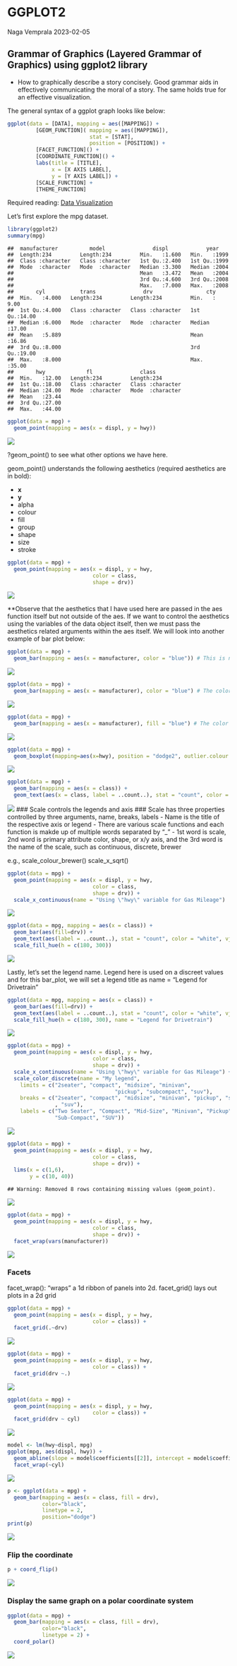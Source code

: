 GGPLOT2
================
Naga Vemprala
2023-02-05

## Grammar of Graphics (Layered Grammar of Graphics) using ggplot2 library

-   How to graphically describe a story concisely. Good grammar aids in
    effectively communicating the moral of a story. The same holds true
    for an effective visualization.

The general syntax of a ggplot graph looks like below:

``` r
ggplot(data = [DATA], mapping = aes([MAPPING]) +  
         [GEOM_FUNCTION]( mapping = aes([MAPPING]), 
                          stat = [STAT], 
                          position = [POSITION]) +  
         [FACET_FUNCTION]() +  
         [COORDINATE_FUNCTION]() +  
         labs(title = [TITLE],  
              x = [X AXIS LABEL],  
              y = [Y AXIS LABEL]) + 
         [SCALE_FUNCTION] + 
         [THEME_FUNCTION]
```

Required reading: [Data
Visualization](https://r4ds.had.co.nz/data-visualisation.html)

Let’s first explore the mpg dataset.

``` r
library(ggplot2)
summary(mpg)
```

    ##  manufacturer          model               displ            year     
    ##  Length:234         Length:234         Min.   :1.600   Min.   :1999  
    ##  Class :character   Class :character   1st Qu.:2.400   1st Qu.:1999  
    ##  Mode  :character   Mode  :character   Median :3.300   Median :2004  
    ##                                        Mean   :3.472   Mean   :2004  
    ##                                        3rd Qu.:4.600   3rd Qu.:2008  
    ##                                        Max.   :7.000   Max.   :2008  
    ##       cyl           trans               drv                 cty       
    ##  Min.   :4.000   Length:234         Length:234         Min.   : 9.00  
    ##  1st Qu.:4.000   Class :character   Class :character   1st Qu.:14.00  
    ##  Median :6.000   Mode  :character   Mode  :character   Median :17.00  
    ##  Mean   :5.889                                         Mean   :16.86  
    ##  3rd Qu.:8.000                                         3rd Qu.:19.00  
    ##  Max.   :8.000                                         Max.   :35.00  
    ##       hwy             fl               class          
    ##  Min.   :12.00   Length:234         Length:234        
    ##  1st Qu.:18.00   Class :character   Class :character  
    ##  Median :24.00   Mode  :character   Mode  :character  
    ##  Mean   :23.44                                        
    ##  3rd Qu.:27.00                                        
    ##  Max.   :44.00

``` r
ggplot(data = mpg) +
  geom_point(mapping = aes(x = displ, y = hwy))
```

![](layered_graphs_files/figure-gfm/basic_plot-1.png)<!-- -->

?geom_point() to see what other options we have here.

geom_point() understands the following aesthetics (required aesthetics
are in bold):

-   **x**
-   **y**
-   alpha
-   colour
-   fill
-   group
-   shape
-   size
-   stroke

``` r
ggplot(data = mpg) +
  geom_point(mapping = aes(x = displ, y = hwy, 
                           color = class, 
                           shape = drv))
```

![](layered_graphs_files/figure-gfm/geom_point_additions-1.png)<!-- -->

\*\*Observe that the aesthetics that I have used here are passed in the
aes function itself but not outside of the aes. If we want to control
the aesthetics using the variables of the data object itself, then we
must pass the aesthetics related arguments within the aes itself. We
will look into another example of bar plot below:

``` r
ggplot(data = mpg) + 
  geom_bar(mapping = aes(x = manufacturer, color = "blue")) # This is not the expected behavior 
```

![](layered_graphs_files/figure-gfm/bar_plot_with_wrong_color-1.png)<!-- -->

``` r
ggplot(data = mpg) + 
  geom_bar(mapping = aes(x = manufacturer), color = "blue") # The color is for the outline and fill is to fill inside 
```

![](layered_graphs_files/figure-gfm/bar_plot_with_right_color-1.png)<!-- -->

``` r
ggplot(data = mpg) + 
  geom_bar(mapping = aes(x = manufacturer), fill = "blue") # The color is for the outline and fill is to fill inside 
```

![](layered_graphs_files/figure-gfm/bar_plot_with_right_fill-1.png)<!-- -->

``` r
ggplot(data = mpg) + 
  geom_boxplot(mapping=aes(x=hwy), position = "dodge2", outlier.colour = "red") # The default statistics of geom_boxplot is statistics. It is embedded in the stat parameter
```

![](layered_graphs_files/figure-gfm/boxplot1-1.png)<!-- -->

``` r
ggplot(data = mpg) +
  geom_bar(mapping = aes(x = class)) + 
  geom_text(aes(x = class, label = ..count..), stat = "count", color = "white", vjust = 1) 
```

![](layered_graphs_files/figure-gfm/stacking_geoms-1.png)<!-- --> \###
Scale controls the legends and axis \### Scale has three properties
controlled by three arguments, name, breaks, labels - Name is the title
of the respective axis or legend - There are various scale functions and
each function is makde up of multiple words separated by “\_” - 1st word
is scale, 2nd word is primary attribute color, shape, or x/y axis, and
the 3rd word is the name of the scale, such as continuous, discrete,
brewer

e.g., scale_colour_brewer() scale_x\_sqrt()

``` r
ggplot(data = mpg) +
  geom_point(mapping = aes(x = displ, y = hwy, 
                           color = class, 
                           shape = drv)) + 
  scale_x_continuous(name = "Using \"hwy\" variable for Gas Mileage") 
```

![](layered_graphs_files/figure-gfm/scales1-1.png)<!-- -->

``` r
ggplot(data = mpg, mapping = aes(x = class)) +
  geom_bar(aes(fill=drv)) + 
  geom_text(aes(label = ..count..), stat = "count", color = "white", vjust = 1) +
  scale_fill_hue(h = c(180, 300))
```

![](layered_graphs_files/figure-gfm/scales2-1.png)<!-- -->

Lastly, let’s set the legend name. Legend here is used on a discreet
values and for this bar_plot, we will set a legend title as name =
“Legend for Drivetrain”

``` r
ggplot(data = mpg, mapping = aes(x = class)) +
  geom_bar(aes(fill=drv)) + 
  geom_text(aes(label = ..count..), stat = "count", color = "white", vjust = 1) +
  scale_fill_hue(h = c(180, 300), name = "Legend for Drivetrain")
```

![](layered_graphs_files/figure-gfm/scales3-1.png)<!-- -->

``` r
ggplot(data = mpg) +
  geom_point(mapping = aes(x = displ, y = hwy, 
                           color = class, 
                           shape = drv)) + 
  scale_x_continuous(name = "Using \"hwy\" variable for Gas Mileage") +
  scale_color_discrete(name = "My legend",
    limits = c("2seater", "compact", "midsize", "minivan", 
                                  "pickup", "subcompact", "suv"), 
    breaks = c("2seater", "compact", "midsize", "minivan", "pickup", "subcompact"
               , "suv"),
    labels = c("Two Seater", "Compact", "Mid-Size", "Minivan", "Pickup", 
               "Sub-Compact", "SUV"))
```

![](layered_graphs_files/figure-gfm/scales4-1.png)<!-- -->

``` r
ggplot(data = mpg) +
  geom_point(mapping = aes(x = displ, y = hwy, 
                           color = class, 
                           shape = drv)) + 
  lims(x = c(1,6), 
       y = c(10, 40))
```

    ## Warning: Removed 8 rows containing missing values (geom_point).

![](layered_graphs_files/figure-gfm/scales_limit-1.png)<!-- -->

``` r
ggplot(data = mpg) +
  geom_point(mapping = aes(x = displ, y = hwy, 
                           color = class, 
                           shape = drv)) +
  facet_wrap(vars(manufacturer))
```

![](layered_graphs_files/figure-gfm/facets1-1.png)<!-- -->

### Facets

facet_wrap(): “wraps” a 1d ribbon of panels into 2d. facet_grid() lays
out plots in a 2d grid

``` r
ggplot(data = mpg) +
  geom_point(mapping = aes(x = displ, y = hwy, 
                           color = class)) +
  facet_grid(.~drv)
```

![](layered_graphs_files/figure-gfm/facets2-variation1-1.png)<!-- -->

``` r
ggplot(data = mpg) +
  geom_point(mapping = aes(x = displ, y = hwy, 
                           color = class)) +
  facet_grid(drv ~.)
```

![](layered_graphs_files/figure-gfm/facets2-variation2-1.png)<!-- -->

``` r
ggplot(data = mpg) +
  geom_point(mapping = aes(x = displ, y = hwy, 
                           color = class)) +
  facet_grid(drv ~ cyl)
```

![](layered_graphs_files/figure-gfm/facets3-two-variables-1.png)<!-- -->

``` r
model <- lm(hwy~displ, mpg)
ggplot(mpg, aes(displ, hwy)) + 
  geom_abline(slope = model$coefficients[[2]], intercept = model$coefficients[[1]]) +
  facet_wrap(~cyl)
```

![](layered_graphs_files/figure-gfm/abline-1.png)<!-- -->

``` r
p <- ggplot(data = mpg) +
  geom_bar(mapping = aes(x = class, fill = drv), 
           color="black",
           linetype = 2,
           position="dodge")
print(p)
```

![](layered_graphs_files/figure-gfm/coordinate1-base-1.png)<!-- -->

### Flip the coordinate

``` r
p + coord_flip()
```

![](layered_graphs_files/figure-gfm/unnamed-chunk-1-1.png)<!-- -->

### Display the same graph on a polar coordinate system

``` r
ggplot(data = mpg) +
  geom_bar(mapping = aes(x = class, fill = drv), 
           color="black",
           linetype = 2) +
  coord_polar()
```

![](layered_graphs_files/figure-gfm/coordinate2-1.png)<!-- -->
